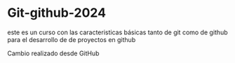 # Git-github-2024
este es un curso con las caracteristicas básicas tanto de git como de github para el desarrollo de de proyectos en github

Cambio realizado desde GitHub
